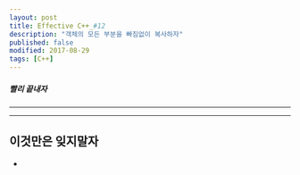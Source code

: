 ```yaml
---
layout: post
title: Effective C++_#12
description: "객체의 모든 부분을 빠짐없이 복사하자"
published: false
modified: 2017-08-29
tags: [C++]
---
```


##### 빨리 끝내자

---

---

## 이것만은 잊지말자
- 